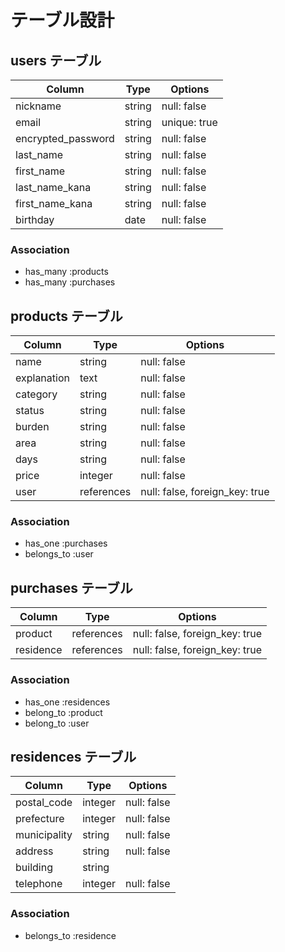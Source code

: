 # テーブル設計

## users テーブル

| Column             | Type   | Options      |
| ------------------ | ------ | ------------ |
| nickname           | string | null: false  |
| email              | string | unique: true |
| encrypted_password | string | null: false  | 
| last_name          | string | null: false  |
| first_name         | string | null: false  |
| last_name_kana     | string | null: false  |
| first_name_kana    | string | null: false  |
| birthday           | date   | null: false  |

### Association

- has_many :products
- has_many :purchases

## products テーブル

| Column      | Type       | Options                        |
| ----------- | ---------- | ------------------------------ | 
| name        | string     | null: false                    |
| explanation | text       | null: false                    |
| category    | string     | null: false                    | 
| status      | string     | null: false                    |
| burden      | string     | null: false                    |
| area        | string     | null: false                    |
| days        | string     | null: false                    |
| price       | integer    | null: false                    |
| user        | references | null: false, foreign_key: true |

### Association

- has_one :purchases
- belongs_to :user

##  purchases テーブル

| Column        | Type       | Options                        |
| ------------- | ---------- | ------------------------------ | 
| product       | references | null: false, foreign_key: true |
| residence     | references | null: false, foreign_key: true |

### Association

- has_one :residences
- belong_to :product
- belong_to :user

## residences テーブル

| Column       | Type       | Options                        |
| ------------ | ---------- | ------------------------------ | 
| postal_code  | integer    | null: false                    |
| prefecture   | integer    | null: false                    |
| municipality | string     | null: false                    | 
| address      | string     | null: false                    |
| building     | string     |                                |
| telephone    | integer    | null: false                    |

### Association

- belongs_to :residence